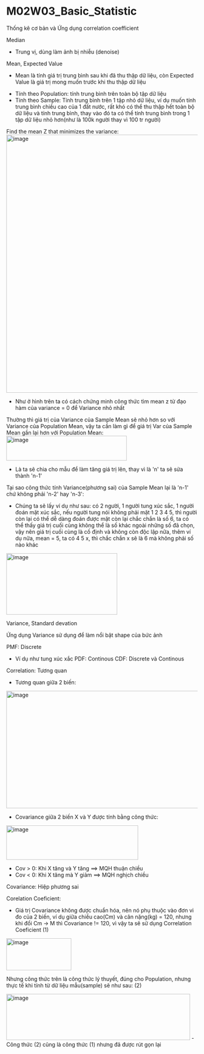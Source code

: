 # M02W03_Basic_Statistic
Thống kê cơ bản và Ứng dụng correlation coefficient


Median
- Trung vị, dùng làm ảnh bị nhiễu (denoise)

Mean, Expected Value
- Mean là tính giá trị trung bình sau khi đã thu thập dữ liệu, còn Expected Value là giá trị mong muốn trước khi thu thập dữ liệu
+ Tính theo Population: tính trung bình trên toàn bộ tập dữ liệu
+ Tính theo Sample: Tính trung bình trên 1 tập nhỏ dữ liệu, ví dụ muốn tính trung bình chiều cao của 1 đất nước, rất khó có thể thu thập hết toàn bộ dữ liệu và tính trung bình, thay vào đó ta có thể tính trung bình trong 1 tập dữ liệu nhỏ hơn(như là 100k người thay vì 100 tr người)

Find the mean Z that minimizes the variance: 
<img width="1205" height="677" alt="image" src="https://github.com/user-attachments/assets/ec2b1691-7979-40db-8ea8-6c85dbd8ce95" />
- Như ở hình trên ta có cách chứng minh công thức tìm mean z từ đạo hàm của variance = 0 để Variance nhỏ nhất

Thường thì giá trị của Variance của Sample Mean sẽ nhỏ hơn so với Variance của Population Mean, vậy ta cần làm gì để giá trị Var của Sample Mean gần lại hơn với Population Mean:
<img width="317" height="65" alt="image" src="https://github.com/user-attachments/assets/73086caa-73ff-49cb-ba68-434fed494b66" />
- Là ta sẽ chia cho mẫu để làm tăng giá trị lên, thay vì là 'n' ta sẽ sửa thành 'n-1'

Tại sao công thức tính Variance(phương sai) của Sample Mean lại là 'n-1' chứ không phải 'n-2' hay 'n-3':
- Chúng ta sẽ lấy ví dụ như sau: có 2 người, 1 người tung xúc sắc, 1 người đoán mặt xúc sắc, nếu người tung nói không phải mặt 1 2 3 4 5, thì người còn lại có thể dễ dàng đoán được mặt còn lại chắc chắn là số 6, ta có thể thấy giá trị cuối cùng không thể là số khác ngoài những số đã chọn, vậy nên giá trị cuối cùng là cố định và không còn độc lập nữa, thêm ví dụ nữa, mean = 5, ta có 4 5 x, thì chắc chắn x sẽ là 6 mà không phải số nào khác
<img width="292" height="161" alt="image" src="https://github.com/user-attachments/assets/f73da389-d138-4871-aaf9-a5142a7358f6" />

Variance, Standard devation


Ứng dụng Variance sử dụng để làm nổi bật shape của bức ảnh

PMF: Discrete
+ Ví dụ như tung xúc xắc
PDF: Continous
CDF: Discrete và Continous

Correlation: Tương quan
- Tương quan giữa 2 biến:
<img width="630" height="308" alt="image" src="https://github.com/user-attachments/assets/23c52b52-8ee7-42fc-a1f4-b87e9e799577" />

- Covariance giữa 2 biến X và Y được tính bằng công thức:
<img width="347" height="90" alt="image" src="https://github.com/user-attachments/assets/b6c5cf04-9973-4610-96cf-2df5be166e1b" />

+ Cov > 0: Khi X tăng và Y tăng ==> MQH thuận chiều
+ Cov < 0: Khi X tăng mà Y giảm ==> MQH nghịch chiều

Covariance: Hiệp phương sai 

Corelation Coeficient: 
- Giá trị Covariance không được chuẩn hóa, nên nó phụ thuộc vào đơn vi đo của 2 biến, ví dụ giữa chiều cao(Cm) và cân nặng(kg) = 120, nhưng khi đổi Cm -> M thì Covariance != 120, vì vậy ta sẽ sử dụng Correlation Coeficient (1)
<img width="171" height="84" alt="image" src="https://github.com/user-attachments/assets/fb78ec02-ea0f-48ab-9d40-c054f04150d2" />

Nhưng công thức trên là công thức lý thuyết, đúng cho Population, nhưng thực tế khi tính từ dữ liệu mẫu(sample) sẽ như sau: (2)

<img width="484" height="121" alt="image" src="https://github.com/user-attachments/assets/62dc67ed-490d-4075-ac11-5bc28063e8e7" />
- Công thức (2) cũng là công thức (1) nhưng đã được rút gọn lại 




